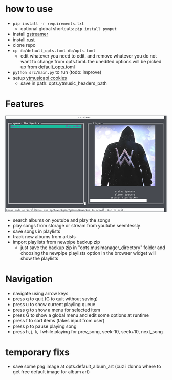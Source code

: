 # how to use
- ```pip install -r requirements.txt```
  - optional global shortcuts: ```pip install pynput```
- install [gstreamer](https://github.com/sdroege/gstreamer-rs#installation)
- install [rust](https://www.rust-lang.org/tools/install)
- clone repo
- ```cp db/default_opts.toml db/opts.toml```
  - edit whatever you need to edit, and remove whatever you do not want to change from opts.toml. the unedited options will be picked up from default_opts.toml
- ```python src/main.py``` to run (todo: improve)
- setup [ytmusicapi cookies](https://ytmusicapi.readthedocs.io/en/latest/setup.html)
  - save in path: opts.ytmusic_headers_path

# Features
![screenshot](./images/image1.png "screenshot")
- search albums on youtube and play the songs
- play songs from storage or stream from youtube seemlessly
- save songs in playlists
- track new albums from artists
- import playlists from newpipe backup zip
  -  just save the backup zip in "opts.musimanager_directory" folder and choosing the newpipe playlists option in the browser widget will show the playlists

# Navigation
- navigate using arrow keys
- press q to quit (G to quit without saving)
- press u to show current playling queue
- press g to show a menu for selected item
- press G to show a global menu and edit some options at runtime
- press f to sort items (takes input from user)
- press p to pause playing song
- press h, j, k, l while playing for prev_song, seek-10, seek+10, next_song

# temporary fixs
  - save some png image at opts.default_album_art (cuz i donno where to get free default image for album art)